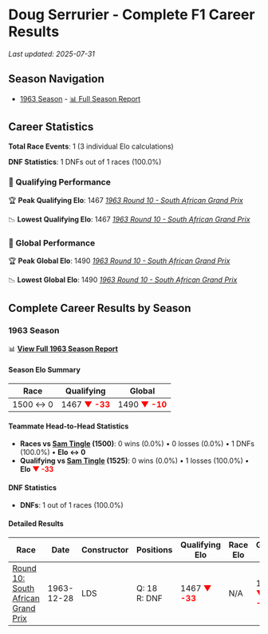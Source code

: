 # Doug Serrurier - Complete F1 Career Results

*Last updated: 2025-07-31*

## Season Navigation

- [1963 Season](#1963-season) - [📊 Full Season Report](../seasons/1963-season-report)

## Career Statistics

**Total Race Events**: 1 (3 individual Elo calculations)

**DNF Statistics**: 1 DNFs out of 1 races (100.0%)

### 🏁 Qualifying Performance

🏆 **Peak Qualifying Elo**: 1467
   *[1963 Round 10 - South African Grand Prix](../seasons/1963-season-report#round-10-south-african-grand-prix)*

📉 **Lowest Qualifying Elo**: 1467
   *[1963 Round 10 - South African Grand Prix](../seasons/1963-season-report#round-10-south-african-grand-prix)*

### 🌟 Global Performance

🏆 **Peak Global Elo**: 1490
   *[1963 Round 10 - South African Grand Prix](../seasons/1963-season-report#round-10-south-african-grand-prix)*

📉 **Lowest Global Elo**: 1490
   *[1963 Round 10 - South African Grand Prix](../seasons/1963-season-report#round-10-south-african-grand-prix)*


## Complete Career Results by Season

### 1963 Season

📊 **[View Full 1963 Season Report](../seasons/1963-season-report)**

#### Season Elo Summary

| Race | Qualifying | Global |
|------|------------|--------|
| 1500 ↔ 0 | 1467 **<span style="color: red;">▼ -33</span>** | 1490 **<span style="color: red;">▼ -10</span>** |

#### Teammate Head-to-Head Statistics

- **Races vs [Sam Tingle](sam-tingle) (1500)**: 0 wins (0.0%) • 0 losses (0.0%) • 1 DNFs (100.0%) • **Elo ↔ 0**
- **Qualifying vs [Sam Tingle](sam-tingle) (1525)**: 0 wins (0.0%) • 1 losses (100.0%) • **Elo **<span style="color: red;">▼ -33</span>****


#### DNF Statistics

- **DNFs**: 1 out of 1 races (100.0%)

#### Detailed Results

| Race | Date | Constructor | Positions | Qualifying Elo | Race Elo | Global Elo | Teammate |
|------|------|-------------|-----------|----------------|----------|------------|----------|
| [Round 10: South African Grand Prix](../seasons/1963-season-report#round-10-south-african-grand-prix) | 1963-12-28 | LDS | Q: 18<br/>R: DNF | 1467 **<span style="color: red;">▼ -33</span>** | N/A | 1490 **<span style="color: red;">▼ -10</span>** | [Sam Tingle](sam-tingle)<br/>Q: 17<br/>R: DNF |

